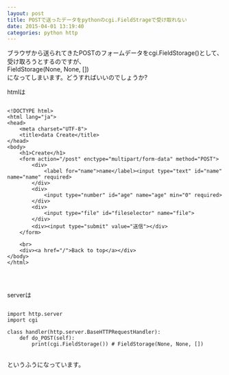 ```yaml
---
layout: post
title: POSTで送ったデータをpythonのcgi.FieldStrageで受け取れない
date: 2015-04-01 13:19:40
categories: python http
---
```

<p>ブラウザから送られてきたPOSTのフォームデータをcgi.FieldStorage()として、受け取ろうとするのですが、<br>
FieldStorage(None, None, [])<br>
になってしまいます。どうすればいいのでしょうか?</p>

<p>htmlは</p>

<pre>
<code>
&lt;!DOCTYPE html&gt;
&lt;html lang=&quot;ja&quot;&gt;
&lt;head&gt;
    &lt;meta charset=&quot;UTF-8&quot;&gt;
    &lt;title&gt;data Create&lt;/title&gt;
&lt;/head&gt;
&lt;body&gt;
    &lt;h1&gt;Create&lt;/h1&gt;
    &lt;form action=&quot;/post&quot; enctype=&quot;multipart/form-data&quot; method=&quot;POST&quot;&gt;
        &lt;div&gt;
            &lt;label for=&quot;name&quot;&gt;name&lt;/label&gt;&lt;input type=&quot;text&quot; id=&quot;name&quot; name=&quot;name&quot; required&gt;
        &lt;/div&gt;
        &lt;div&gt;
            &lt;input type=&quot;number&quot; id=&quot;age&quot; name=&quot;age&quot; min=&quot;0&quot; required&gt;
        &lt;/div&gt;
        &lt;div&gt;
            &lt;input type=&quot;file&quot; id=&quot;fileselector&quot; name=&quot;file&quot;&gt;
        &lt;/div&gt;
        &lt;div&gt;&lt;input type=&quot;submit&quot; value=&quot;送信&quot;&gt;&lt;/div&gt;
    &lt;/form&gt;

    &lt;br&gt;
    &lt;div&gt;&lt;a href=&quot;/&quot;&gt;Back to top&lt;/a&gt;&lt;/div&gt;
&lt;/body&gt;
&lt;/html&gt;


</code>
</pre>

<p>serverは</p>

<pre>
<code>
import http.server
import cgi

class handler(http.server.BaseHTTPRequestHandler):
    def do_POST(self):
        print(cgi.FieldStorage()) # FieldStorage(None, None, [])
</code>
</pre>

<p>というふうになっています。</p>
